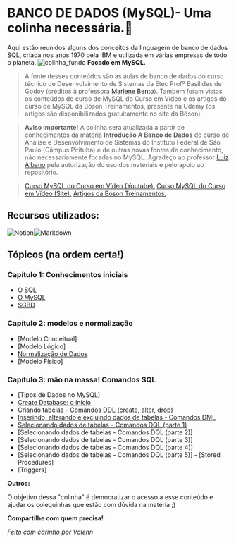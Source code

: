 # BANCO DE DADOS (MySQL)- Uma colinha necessária.📝
Aqui estão reunidos alguns dos conceitos da linguagem de banco de dados SQL, criada nos anos 1970 pela IBM e utilizada em várias empresas de todo o planeta.
![colinha_fundo](https://user-images.githubusercontent.com/85965282/152711729-60727fa8-ffbf-4b21-9136-611c197dc5fb.png)
**Focado em MySQL.**
> A fonte desses conteúdos são as aulas de banco de dados do curso técnico de Desenvolvimento de Sistemas da Etec Profº Basilides de Godoy (créditos à professora [Marlene Bento](https://www.linkedin.com/in/marlene-bento-36828021/)). Também foram vistos os conteúdos do curso de MySQL do Curso em Vídeo e os artigos do curso de MySQL da Bóson Treinamentos, presente na Udemy (os artigos são disponibilizados gratuitamente no site da Bóson). 

> **Aviso importante!** A colinha será atualizada a partir de conhecimentos da matéria __Introdução A Banco de Dados__ do curso de Análise e Desenvolvimento de Sistemas do Instituto Federal de São Paulo (Câmpus Pirituba) e de outras novas fontes de conhecimento, não necessariamente focadas no MySQL. Agradeço ao professor [Luiz Albano](https://www.linkedin.com/in/luiz-albano) pela autorização do uso dos materiais e pelo apoio ao repositório.

> 
> [Curso MySQL do Curso em Vídeo (Youtube).](https://youtube.com/playlist?list=PLHz_AreHm4dkBs-795Dsgvau_ekxg8g1r)
> [Curso MySQL do Curso em Vídeo (Site).](https://www.cursoemvideo.com/curso/mysql/)
> [Artigos da Bóson Treinamentos.](http://www.bosontreinamentos.com.br/curso-completo-de-mysql/)


## Recursos utilizados:
<p style="display:flex;">
  <img src="https://img.shields.io/badge/Notion-000000?style=for-the-badge&logo=notion&logoColor=white" alt="Notion"/> 
  <img src="https://img.shields.io/badge/Markdown-000000?style=for-the-badge&logo=markdown&logoColor=white" alt="Markdown"/>
</p>
  
  
## Tópicos (na ordem certa!)

### Capítulo 1: Conhecimentos iniciais

 - [O SQL](./O_SQL/README.md)
 - [O MySQL](./O_MySQL/README.md) 
 - [SGBD](./SGBD/README.md)

 ### Capítulo 2: modelos e normalização

- [Modelo Conceitual]
- [Modelo Lógico]
- [Normalização de Dados](./Normalizacao/README.md)
- [Modelo Físico]

 ### Capítulo 3: mão na massa! Comandos SQL

 - [Tipos de Dados no MySQL]
 - [Create Database: o início](./Create_Database/README.md)
 - [Criando tabelas - Comandos DDL (create, alter, drop)](./Comandos_DDL/README.md)
 - [Inserindo, alterando e excluindo dados de tabelas - Comandos DML](./Comandos_DML/README.md)
 - [Selecionando dados de tabelas - Comandos DQL (parte 1)](./Comandos_DQL_1/README.md)
 - [Selecionando dados de tabelas - Comandos DQL (parte 2)]
 - [Selecionando dados de tabelas - Comandos DQL (parte 3)]
 - [Selecionando dados de tabelas - Comandos DQL (parte 4)]
 - [Selecionando dados de tabelas - Comandos DQL (parte 5)] - [Stored Procedures]
 - [Triggers]

**Outros:**
 
O objetivo dessa "colinha" é democratizar o acesso a esse conteúdo e ajudar os coleguinhas que estão com dúvida na matéria ;)

**Compartilhe com quem precisa!**

*Feito com carinho por Valenn*
